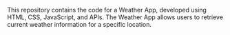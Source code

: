This repository contains the code for a Weather App, developed using HTML, CSS, JavaScript, and APIs. The Weather App allows users to retrieve current weather information for a specific location.

